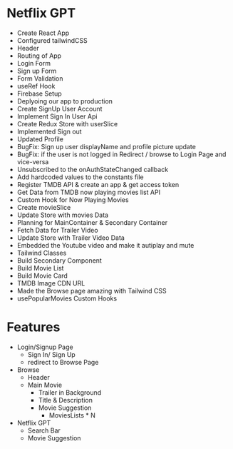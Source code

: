 # Netflix GPT

 - Create React App
 - Configured tailwindCSS
 - Header 
 - Routing of App
 - Login Form
 - Sign up Form
 - Form Validation
 - useRef Hook
 - Firebase Setup
 - Deplyoing our app to production
 - Create SignUp User Account
 - Implement Sign In User Api
 - Create Redux Store with userSlice
 - Implemented Sign out
 - Updated Profile
 - BugFix: Sign up user displayName and profile picture update
 - BugFix: if the user is not logged in Redirect / browse to Login Page and vice-versa
 - Unsubscribed to the onAuthStateChanged callback
 - Add hardcoded values to the constants file
 - Register TMDB API & create an app & get access token
 - Get Data from TMDB now playing movies list API
 - Custom Hook for Now Playing Movies
 - Create movieSlice
 - Update Store with movies Data
 - Planning for MainContainer & Secondary Container
 - Fetch Data for Trailer Video
 - Update Store with Trailer Video Data
 - Embedded the Youtube video and make it autiplay and mute
 - Tailwind Classes
 - Build Secondary Component
 - Build Movie List
 - Build Movie Card
 - TMDB Image CDN URL
 - Made the Browse page amazing with Tailwind CSS
 - usePopularMovies Custom Hooks


 # Features
 - Login/Signup Page
   - Sign In/ Sign Up
   - redirect to Browse Page
 - Browse
   - Header
   - Main Movie
       - Trailer in Background
       - Title & Description
       - Movie Suggestion
          - MoviesLists * N
  - Netflix GPT
    - Search Bar
    - Movie Suggestion